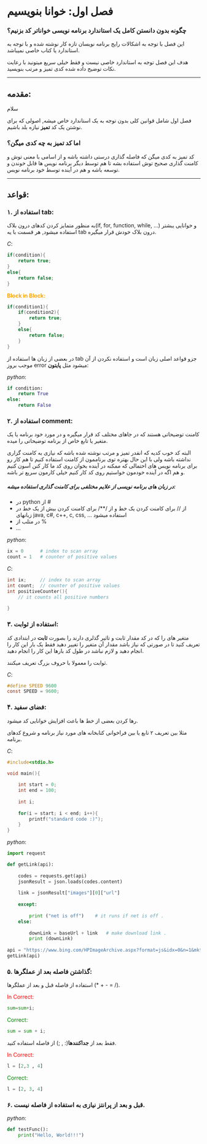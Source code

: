# فصل اول:‌ خوانا بنویسیم

### چگونه بدون دانستن کامل یک استاندارد برنامه نویسی خواناتر کد بزنیم؟

این فصل با توجه به اشکالات رایج برنامه نویسان تازه کار نوشته شده و با توجه به استاندارد یا کتاب خاصی نمیباشد.

هدف این فصل توجه به استاندارد خاصی نیست و فقط خیلی سریع میتونید با رعایت نکات توضیح داده شده کدی تمیز و مرتب بنویسید.

__________________________________________

## مقدمه: 

سلام

فصل اول شامل قوانین کلی بدون توجه به یک استاندارد خاص میشه, اصولی که برای نوشتن یک کد **تمیز** نیازه بلد باشیم.

### اما کد تمیز به چه کدی میگن؟

کد تمیز به کدی میگن که فاصله گذاری درستی داشته باشه و از اسامی با معنی توش و کامنت گذاری صحیح توش استفاده بشه تا هم توسط دیگر برنامه نویس ها قابل خوندن و توسعه باشه و هم در آینده توسط خود برنامه نویس.

------------------------------------

## قواعد:

### ۱. استفاده از tab: 

به منظور متمایز کردن کدهای درون بلاک(if, for, function, while, ...) و خوانایی یبشتر استفاده میشود, هر قسمت با یه tab درون بلاک خودش قرار میگیره.

*C*:

```c
if(condition){
    return true;
}
else{
    return false;
}
```

**<p style="color:orange;">Block in Block:</p>**

```c
if(condition1){
    if(condition2){
        return true;
    }
    else{
        return false;
    }
}
```

در بعضی از زبان ها استفاده از tab جزو قواعد اصلی زبان است و استفاده نکردن از آن موجب بروز error میشود مثل **پایتون**:

*python*:

```python
if condition:
    return True
else:
    return False
```



### ۲. استفاده از comment: 

کامنت توضیحاتی هستند که در جاهای مختلف کد قرار میگیره و در مورد خود برنامه یا یک متغیر یا تابع خاص از برنامه توضیحاتی را میده.

البته کد خوب کدیه که انقدر تمیز و مرتب نوشته شده باشه که نیازی به کامنت گزاری نداشته باشه ولی با این حال بهتره توی برناممون از کامنت استفاده کنیم تا هم کار رو برای برنامه نویس های احتمالی که ممکنه در آینده بخوان روی کد ما کار کنن آسون کنیم و هم اگه در آینده خودمون خواستیم روی کد کار کنیم خیلی کارمون سریع تر باشه.

##### در زبان های برنامه نویسی از علایم مختلفی برای کامنت گذاری استفاده میشه:

- در python از #
- از // برای کامنت کردن یک خط و از /**/ برای کامنت کردن بیش از یک خط در زبانهای java, c#, c++, c, css, ... استفاده میشود
- در متلب از %
- *...*

*python*:

```python
ix = 0		# index to scan array
count = 1	# counter of positive values
```



*C*:

```c
int ix;		// index to scan array
int count;	// counter of positive values
int positiveCounter(){
    // it counts all positive numbers
    
}   
```



### ۳. استفاده از ثوابت:

متغیر های را که در کد مقدار ثابت و تاثیر گذلری دارند را بصورت **ثابت** در ابتدادی کد تعریف کنید تا در صورتی که نیاز باشد مقدار آن متغیر را تغییر دهید فقط یک بار این کار را انجام دهید و لازم نباشد در طول کد بارها این کار را انجام دهید.

ثوابت را معمولا با حروف بزرگ تعریف میکنند.

*C*:

```c
#define SPEED 9600
const SPEED = 9600;
```



### ۴. فضای سفید:

رها کردن بعضی از خط ها باعث افزایش خوانایی کد میشود.

مثلا بین تعریف ۲ تابع یا بین فراخوانی کتابخانه های مورد نیاز برنامه و شروع کدهای برنامه.

*C*:

```c
#include<stdio.h>

void main(){
    
    int start = 0;
    int end = 100;
    
    int i;
    
    for(i = start; i < end; i++){
        printf("standard code :)");
    }
}
```



*python*:

```python
import request

def getLink(api):
    
    codes = requests.get(api)
    jsonResult = json.loads(codes.content)
    
    link = jsonResult["images"][0]["url"]
    
    except:
        
        print ("net is off")    # it runs if net is off .
    else:
        
        downLink = baseUrl + link   # make download link .
        print (downLink)
       
api = "https://www.bing.com/HPImageArchive.aspx?format=js&idx=0&n=1&mkt=en-US"
getLink(api)
```



### ۵. گذاشتن فاصله بعد از عملگرها:

استفاده از فاصله قبل و بعد از عملگرها (* + - = /).

<p style="color:red;">In Correct:</p>

```python
sum=sum+i;
```



<p style="color:green">Correct:</p>

```python
sum = sum + i;
```



فقط بعد از **جداکنندها**(: , ;) از فاصله استفاده کنید.

<p style="color:red">In Correct:</p>

```python
l = [2,3 , 4]
```



<p style="color:green">Correct:</p>

```python
l = [2, 3, 4]
```



### ۶.  قبل و بعد از پرانتز نیازی به استفاده از فاصله نیست.

*python*:

```python
def testFunc():
    print("Hello, World!!!")
```

